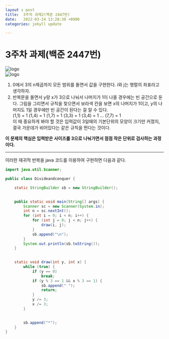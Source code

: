 ```yaml
---
layout : post
title:  3주차 과제2(백준 2447번)
date:   2022-03-24 13:28:38 +0900
categories: jekyll update

---
```


# 3주차 과제(백준 2447번)

![logo](https://media.vlpt.us/images/real_jun9u/post/9923eca0-9c93-4a59-b648-541bfb701574/image.png)    
![logo](https://media.vlpt.us/images/real_jun9u/post/872bbfc7-3566-454f-aaf0-65cb5f0961e8/image.png)

1. 0에서 3의 n제곱까지 모든 범위를 돌면서 값을 구현한다. i와 j는 행렬의 좌표라고 생각하자.  
2. 반복문을 돌면서 y랑 x가 3으로 나눠서 나머지가 1이 나올 경우에는 빈 공간으로 둔다. 그림을 그리면서 규칙을 찾으면서 보라색 칸을 보면 x의 나머지가 1이고, y의 나머지도 1일 경우에만 빈 공간이 된다는 걸 알 수 있다.        
(1,1) = 1 (1,4) = 1 (1,7) = 1 (3,3) = 1 (3,4) = 1 ... (7,7) = 1     
이 때 중요하게 봐야 할 것은 입력값이 3일때의 기본단위의 모양이 크기만 커졌지, 결국 가운데가 비어있다는 같은 규칙을 띈다는 것이다. 

**이 문제의 핵심은 입력받은 사이즈를 3으로 나눠가면서 점점 작은 단위로 검사하는 과정이다.**

---

이러한 재귀적 반복을 java 코드를 이용하여 구현하면 다음과 같다. 

```java
import java.util.Scanner;

public class Divideandconquer {

	static StringBuilder sb = new StringBuilder();
	

	public static void main(String[] args) {
		Scanner sc = new Scanner(System.in);
		int n = sc.nextInt();
		for (int i = 0; i < n; i++) {
			for (int j = 0; j < n; j++) {
				draw(i, j);
			}
			sb.append("\n");
		}
		System.out.println(sb.toString());
	}
	

	static void draw(int y, int x) {
		while (true) {
			if (y == 0)
				break;
			if (y % 3 == 1 && x % 3 == 1) {
				sb.append(" ");
				return;
			}
			y /= 3;
			x /= 3;
		}

	
		sb.append("*");
	}
}
```


